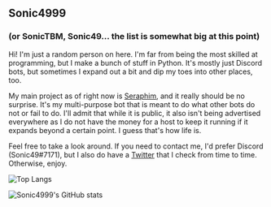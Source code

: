 ## Sonic4999
### (or SonicTBM, Sonic49... the list is somewhat big at this point)

Hi! I'm just a random person on here. I'm far from being the most skilled at programming, but I make a bunch of stuff in Python. It's mostly just Discord bots, but sometimes I expand out a bit and dip my toes into other places, too.

My main project as of right now is [Seraphim](https://github.com/Sonic4999/Seraphim-Bot), and it really should be no surprise. It's my multi-purpose bot that is meant to do what other bots do not or fail to do. I'll admit that while it is public, it also isn't being advertised everywhere as I do not have the money for a host to keep it running if it expands beyond a certain point. I guess that's how life is.

Feel free to take a look around. If you need to contact me, I'd prefer Discord (Sonic49#7171), but I also do have a [Twitter](https://twitter.com/SonicTBM) that I check from time to time. Otherwise, enjoy.

![Top Langs](https://github-readme-stats.vercel.app/api/top-langs/?username=Sonic4999&layout=compact&exclude_repo=DH-Season-6-Archive&theme=dark)

![Sonic4999's GitHub stats](https://github-readme-stats.vercel.app/api?username=Sonic4999&show_icons=true&theme=dark)

